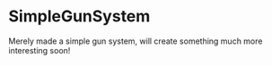 # SimpleGunSystem
Merely made a simple gun system, will create something much more interesting soon! 
